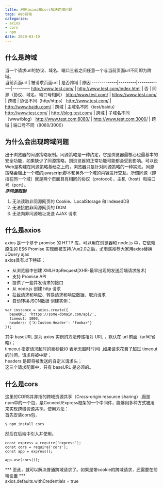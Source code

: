 ```yaml
---
title: 利用axios和cors解决跨域问题
tags: Web前端
categories: 
- axios
- cors
- npm
date: 2020-03-19
---
```


## 什么是跨域
当一个请求url的协议、域名、端口三者之间任意一个与当前页面url不同即为跨域。<br/>
 当前页面url |	被请求页面url |	是否跨域 |	原因 
-------------|---------|-------------|---------
 http://www.test.com/ | http://www.test.com/index.html | 否 | 同源（协议、域名、端口号相同）
 http://www.test.com/ | https://www.test.com/ | 跨域 | 协议不同（http/https）
 http://www.test.com/ | http://www.baidu.com/ | 跨域 | 主域名不同（test/baidu）
 http://www.test.com/ | http://blog.test.com/ | 跨域 |	子域名不同（www/blog）
 http://www.test.com:8080/ | http://www.test.com:3000/ | 跨域 | 端口号不同（8080/3000）

## 为什么会出现跨域问题
出于浏览器的同源策略限制。同源策略是一种约定，它是浏览器最核心也最基本的安全功能，如果缺少了同源策略，则浏览器的正常功能可能都会受到影响。可以说Web是构建在同源策略基础之上的，浏览器只是针对同源策略的一种实现。同源策略会阻止一个域的javascript脚本和另外一个域的内容进行交互。所谓同源（即指在同一个域）就是两个页面具有相同的协议（protocol），主机（host）和端口号（port）。<br/>
***非同源限制***
1. 无法读取非同源网页的 Cookie、LocalStorage 和 IndexedDB
2. 无法接触非同源网页的 DOM
3. 无法向非同源地址发送 AJAX 请求

## 什么是axios
axios 是一个基于 promise 的 HTTP 库，可以用在浏览器和 node.js 中，它依赖原生的 ES6 Promise 实现而被支持.Vue2.0之后，尤雨溪推荐大家用axios替换JQuery ajax<br/>
axios具有以下特征：
* 从浏览器中创建 XMLHttpRequest[XHR-最早出现的发送后端请求技术]
* 支持 Promise API
* 提供了一些并发请求的接口
* 从 node.js 创建 http 请求
* 拦截请求和响应、转换请求和响应数据、取消请求
* 自动转换JSON数据
创建实例：
```
var instance = axios.create({
  baseURL: 'https://some-domain.com/api/',
  timeout: 1000,
  headers: {'X-Custom-Header': 'foobar'}
});
```
其中 baseURL 是为 axios 实例的方法传递相对 URL ，默认在 url 前面（url可省略）；<br/>
timeout 指定请求超时的毫秒数(0 表示无超时时间) ,如果请求花费了超过 timeout 的时间，请求将被中断；<br/>
headers 是即将被发送的自定义请求头；<br/>
这三个请求配置中，只有 baseURL 是必须的。

## 什么是cors
这里的CORS并非指的跨域资源共享（Cross-origin resource sharing）,而是npm中的一个包，是Connect/Express框架的一个中间件，能够用多种方式被用来实现跨域资源共享。使用方法：<br/>
首先安装cors包，
```
$ npm install cors
```
然后在后端中引入并使用。
```
const express = require('express');
const cors = require('cors');
const app = express();

app.use(cors());

```
*** 至此，就可以解决普通跨域请求了。如果是带cookie的跨域请求，还需要在前端设置 *** <br/> 
axios.defaults.withCredentials = true